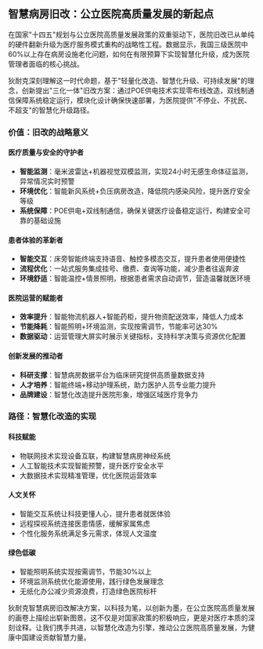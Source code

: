 ## 智慧病房旧改：公立医院高质量发展的新起点


在国家"十四五"规划与公立医院高质量发展政策的双重驱动下，医院旧改已从单纯的硬件翻新升级为医疗服务模式重构的战略性工程。数据显示，我国三级医院中60%以上存在病房设施老化问题，如何在有限预算下实现智慧化升级，成为医院管理者面临的核心挑战。

狄耐克深刻理解这一时代命题，基于"轻量化改造、智慧化升级、可持续发展"的理念，创新提出"三化一体"旧改方案：通过POE供电技术实现零布线改造，双线制通信保障系统稳定运行，模块化设计确保快速部署，为医院提供"不停业、不扰民、不超支"的智慧化升级路径。

### 价值：旧改的战略意义

#### 医疗质量与安全的守护者
- **智能监测**：毫米波雷达+机器视觉双模监测，实现24小时无感生命体征监测，异常情况实时预警
- **环境优化**：智能新风系统+负压病房改造，降低院内感染风险，提升医疗安全等级
- **系统保障**：POE供电+双线制通信，确保关键医疗设备稳定运行，构建安全可靠的基础设施

#### 患者体验的革新者
- **智能交互**：床旁智能终端支持语音、触控多模态交互，提升患者使用便捷性
- **流程优化**：一站式服务集成挂号、缴费、查询等功能，减少患者往返奔波
- **环境舒适**：智能温控+情景照明，根据患者需求自动调节，营造温馨就医环境

#### 医院运营的赋能者
- **效率提升**：智能物流机器人+智能药柜，提升物资配送效率，降低人力成本
- **节能降耗**：智能照明+环境监测，实现按需调节，节能率可达30%
- **数据驱动**：运营管理大屏实时展示关键指标，支持科学决策与资源优化配置

#### 创新发展的推动者
- **科研支撑**：智慧病房数据平台为临床研究提供高质量数据支持
- **人才培养**：智能终端+移动护理系统，助力医护人员专业能力提升
- **品牌建设**：智慧化改造提升医院形象，增强区域医疗竞争力

### 路径：智慧化改造的实现

#### 科技赋能
- 物联网技术实现设备互联，构建智慧病房神经系统
- 人工智能技术实现智能预警，提升医疗安全水平
- 大数据技术实现精准管理，优化医院运营效率

#### 人文关怀
- 智能交互系统让科技更懂人心，提升患者就医体验
- 远程探视系统连接医患情感，缓解家属焦虑
- 个性化服务系统满足多元需求，体现人文温度

#### 绿色低碳
- 智能照明系统实现按需调节，节能30%以上
- 环境监测系统优化能源使用，践行绿色发展理念
- 无纸化办公减少资源浪费，打造绿色医院标杆

狄耐克智慧病房旧改解决方案，以科技为笔，以创新为墨，在公立医院高质量发展的画卷上描绘出崭新图景。这不仅是对国家政策的积极响应，更是对医疗本质的深刻诠释。让我们携手共进，以智慧化改造为引擎，推动公立医院高质量发展，为健康中国建设贡献智慧力量。